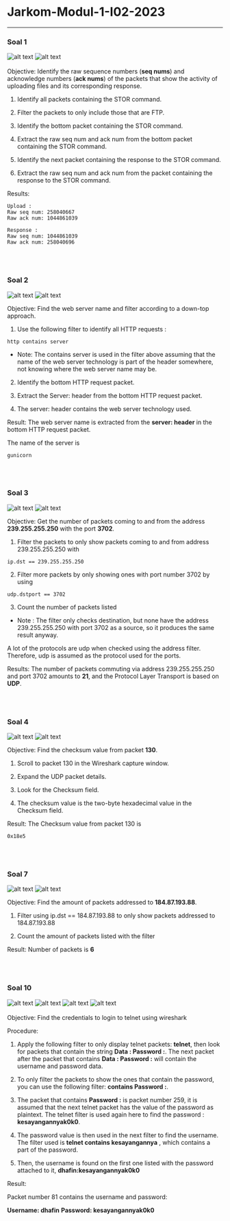 # Jarkom-Modul-1-I02-2023
<hr>

### Soal 1
![alt text](https://github.com/mikhaelarya/Jarkom-Modul-1-I02-2023/blob/main/images/soal1-1.png)
![alt text](https://github.com/mikhaelarya/Jarkom-Modul-1-I02-2023/blob/main/images/soal1-2.png)
<br><br>Objective:
Identify the raw sequence numbers (**seq nums**) and acknowledge numbers (**ack nums**) of the packets that show the activity of uploading files and its corresponding response.

1. Identify all packets containing the STOR command.

2. Filter the packets to only include those that are FTP.

3. Identify the bottom packet containing the STOR command.
   
4. Extract the raw seq num and ack num from the bottom packet containing the STOR command.

5. Identify the next packet containing the response to the STOR command.

6. Extract the raw seq num and ack num from the packet containing the response to the STOR command.

Results:
```
Upload :
Raw seq num: 258040667
Raw ack num: 1044861039
```

```
Response :
Raw seq num: 1044861039
Raw ack num: 258040696
```

<br><br>

### Soal 2
![alt text](https://github.com/mikhaelarya/Jarkom-Modul-1-I02-2023/blob/main/images/soal2-1.png)
![alt text](https://github.com/mikhaelarya/Jarkom-Modul-1-I02-2023/blob/main/images/soal2-2.png)

Objective:
Find the web server name and filter according to a down-top approach.

1. Use the following filter to identify all HTTP requests :

```
http contains server
```


* Note:
The contains server is used in the filter above assuming that the name of the web server technology is part of the header somewhere, not knowing where the web server name may be.

2. Identify the bottom HTTP request packet.

3. Extract the Server: header from the bottom HTTP request packet.

4. The server: header contains the web server technology used.

Result:
The web server name is extracted from the **server: header** in the bottom HTTP request packet.

The name of the server is
```
gunicorn
```

<br><br>

### Soal 3
![alt text](https://github.com/mikhaelarya/Jarkom-Modul-1-I02-2023/blob/main/images/soal3-1.png)
![alt text](https://github.com/mikhaelarya/Jarkom-Modul-1-I02-2023/blob/main/images/soal3-2.png)

Objective:
Get the number of packets coming to and from the address **239.255.255.250** with the port **3702**.

1. Filter the packets to only show packets coming to and from address 239.255.255.250 with
```
ip.dst == 239.255.255.250
```

2. Filter more packets by only showing ones with port number 3702 by using
```
udp.dstport == 3702
```

3. Count the number of packets listed
	
* Note :
The filter only checks destination, but none have the address 239.255.255.250 with port 3702 as a source, so it produces the same result anyway.

A lot of the protocols are udp when checked using the address filter. Therefore, udp is assumed as the protocol used for the ports.

Results:
The number of packets commuting via address 239.255.255.250 and port 3702 amounts to **21**, and the Protocol Layer Transport is based on **UDP**.

<br><br>

### Soal 4
![alt text](https://github.com/mikhaelarya/Jarkom-Modul-1-I02-2023/blob/main/images/soal4-1.png)
![alt text](https://github.com/mikhaelarya/Jarkom-Modul-1-I02-2023/blob/main/images/soal4-2.png)

Objective:
Find the checksum value from packet **130**.

1. Scroll to packet 130 in the Wireshark capture window.

2. Expand the UDP packet details.

3. Look for the Checksum field.

4. The checksum value is the two-byte hexadecimal value in the Checksum field.

Result:
The Checksum value from packet 130 is
```
0x18e5
```

<br><br>

### Soal 7
![alt text](https://github.com/mikhaelarya/Jarkom-Modul-1-I02-2023/blob/main/images/soal7-1.png)
![alt text](https://github.com/mikhaelarya/Jarkom-Modul-1-I02-2023/blob/main/images/soal7-2.png)

Objective:
Find the amount of packets addressed to **184.87.193.88**.

1. Filter using ip.dst == 184.87.193.88 to only show packets addressed to 184.87.193.88

2. Count the amount of packets listed with the filter

Result:
Number of packets is **6**

<br><br>

### Soal 10
![alt text](https://github.com/mikhaelarya/Jarkom-Modul-1-I02-2023/blob/main/images/soal10-1.png)
![alt text](https://github.com/mikhaelarya/Jarkom-Modul-1-I02-2023/blob/main/images/soal10-2.png)
![alt text](https://github.com/mikhaelarya/Jarkom-Modul-1-I02-2023/blob/main/images/soal10-3.png)
![alt text](https://github.com/mikhaelarya/Jarkom-Modul-1-I02-2023/blob/main/images/soal10-4.png)
<br><br>Objective:
Find the credentials to login to telnet using wireshark


Procedure:

1. Apply the following filter to only display telnet packets: **telnet**, then look for packets that contain the string **Data : Password :**. The next packet after the packet that contains **Data : Password :** will contain the username and password data.

2. To only filter the packets to show the ones that contain the password, you can use the following filter: **contains Password :**.

3. The packet that contains **Password :** is packet number 259, it is assumed that the next telnet packet has the value of the password as plaintext. The telnet filter is used again here to find the password : **kesayangannyak0k0**.

4. The password value is then used in the next filter to find the username. The filter used is **telnet contains kesayangannya** , which contains a part of the password.

5. Then, the username is found on the first one listed with the password attached to it, **dhafin:kesayangannyak0k0**

Result:

Packet number 81 contains the username and password:

**Username: dhafin**
**Password: kesayangannyak0k0**

